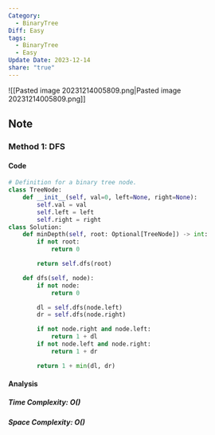 ```yaml
---
Category:
  - BinaryTree
Diff: Easy
tags:
  - BinaryTree
  - Easy
Update Date: 2023-12-14
share: "true"
---
```


![[Pasted image 20231214005809.png|Pasted image 20231214005809.png]]
## Note
### Method 1: DFS

#### Code
```python
# Definition for a binary tree node.
class TreeNode:
    def __init__(self, val=0, left=None, right=None):
        self.val = val
        self.left = left
        self.right = right
class Solution:
    def minDepth(self, root: Optional[TreeNode]) -> int:
        if not root:
            return 0

        return self.dfs(root)

    def dfs(self, node):
        if not node:
            return 0

        dl = self.dfs(node.left)
        dr = self.dfs(node.right)

        if not node.right and node.left:
            return 1 + dl
        if not node.left and node.right:
            return 1 + dr

        return 1 + min(dl, dr)
```
#### Analysis
##### Time Complexity: $O()$
##### Space Complexity: $O()$

